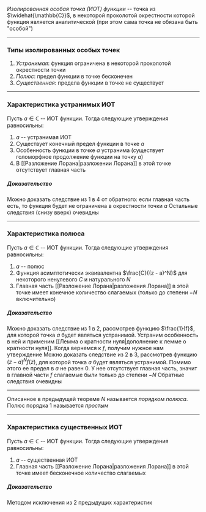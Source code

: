 *Изолированная особая точка (ИОТ) функции* -- точка из $\widehat{\mathbb{C}}$, в некоторой проколотой окрестности которой функция является аналитической (при этом сама точка не обязана быть "особой")

---
### Типы изолированных особых точек
1. *Устранимая*: функция ограничена в некоторой проколотой окрестности точки
2. *Полюс*: предел функции в точке бесконечен
3. *Существенная*: предела функции в точке не существует

---
### Характеристика устранимых ИОТ
Пусть $a \in \mathbb{C}$ -- ИОТ функции. Тогда следующие утверждения равносильны:
1. $a$ -- устранимая ИОТ
2. Существует конечный предел функции в точке $a$
3. Особенность функции в точке $a$ устранима (существует голоморфное продолжение функции на точку $a$)
4. В [[Разложение Лорана|разложении Лорана]] в этой точке отсутствует главная часть
##### Доказательство
Можно доказать следствие из 1 в 4 от обратного: если главная часть есть, то функция будет не ограничена в окрестности точки $a$
Остальные следствия (снизу вверх) очевидны

---
### Характеристика полюса
Пусть $a \in \mathbb{C}$ -- ИОТ функции. Тогда следующие утверждения равносильны:
1. $a$ -- полюс
2. Функция асимптотически эквивалентна $\frac{C}{(z - a)^N}$ для некоторого ненулевого $C$ и натурального $N$
3. Главная часть [[Разложение Лорана|разложения Лорана]] в этой точке имеет конечное количество слагаемых (только до степени $-N$ включительно)
##### Доказательство
Можно доказать следствие из 1 в 2, рассмотрев функцию $\frac{1}{f}$, для которой точка $a$ будет являться устранимой. Устраним особенность в ней и применим [[Лемма о кратности нуля|дополнение к лемме о кратности нуля]]. Когда вернемся к $f$, получим нужное нам утверждение
Можно доказать следствие из 2 в 3, рассмотрев функцию $(z - a)^Nf(z)$, для которой точка $a$ будет являться устранимой. Помимо этого ее предел в $a$ не равен 0. У нее отсутствует главная часть, значит в главной части $f$ слагаемые были только до степени $-N$
Обратные следствия очевидны

---
Описанное в предыдущей теореме $N$ называется *порядком полюса*. Полюс порядка 1 называется *простым*

---
### Характеристика существенных ИОТ
Пусть $a \in \mathbb{C}$ -- ИОТ функции. Тогда следующие утверждения равносильны:
1. $a$ -- существенная ИОТ
2. Главная часть [[Разложение Лорана|разложения Лорана]] в этой точке имеет бесконечное количество слагаемых
##### Доказательство
Методом исключения из 2 предыдущих характеристик
